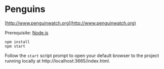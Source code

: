 # Penguins

[http://www.penguinwatch.org](http://www.penguinwatch.org)

Prerequisite: [Node.js](https://nodejs.org/)

```
npm install
npm start
```
Follow the `start` script prompt to open your default browser to the project running locally at http://localhost:3665/index.html.
